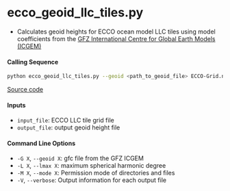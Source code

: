 ecco_geoid_llc_tiles.py
=======================

- Calculates geoid heights for ECCO ocean model LLC tiles using model coefficients from the [GFZ International Centre for Global Earth Models (ICGEM)](http://icgem.gfz-potsdam.de/home)

#### Calling Sequence
```bash
python ecco_geoid_llc_tiles.py --geoid <path_to_geoid_file> ECCO-Grid.nc ECCO-EGM2008.nc
```
[Source code](https://github.com/tsutterley/model-harmonics/blob/main/ECCO/ecco_geoid_llc_tiles.py)

#### Inputs
- `input_file`: ECCO LLC tile grid file
- `output_file`: output geoid height file

#### Command Line Options
- `-G X`, `--geoid X`: gfc file from the GFZ ICGEM
- `-L X`, `--lmax X`: maximum spherical harmonic degree
- `-M X`, `--mode X`: Permission mode of directories and files
- `-V`, `--verbose`: Output information for each output file

